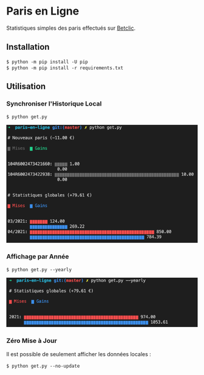 # Paris en Ligne

Statistiques simples des paris effectués sur [Betclic](https://www.betclic.fr/).

## Installation

```shell
$ python -m pip install -U pip
$ python -m pip install -r requirements.txt
```

## Utilisation

### Synchroniser l'Historique Local

```shell
$ python get.py
```

![Aperçu][apercu]

[apercu]: preview-update.png

### Affichage par Année

```shell
$ python get.py --yearly
```

![Aperçu par année][apercu-annees]

[apercu-annees]: preview-yearly.png

### Zéro Mise à Jour

Il est possible de seulement afficher les données locales :

```shell
$ python get.py --no-update
```
